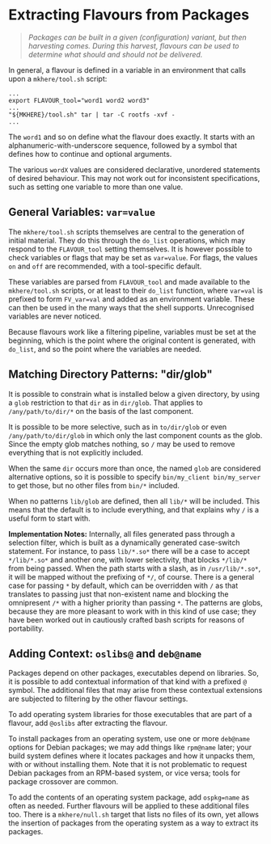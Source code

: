 # Extracting Flavours from Packages

> *Packages can be built in a given (configuration) variant, but
> then harvesting comes.  During this harvest, flavours can be
> used to determine what should and should not be delivered.*


In general, a flavour is defined in a variable in an environment
that calls upon a `mkhere/tool.sh` script:

```
...
export FLAVOUR_tool="word1 word2 word3"
...
"${MKHERE}/tool.sh" tar | tar -C rootfs -xvf -
...
```

The `word1` and so on define what the flavour does exactly.
It starts with an alphanumeric-with-underscore sequence, followed
by a symbol that defines how to continue and optional arguments.

The various `wordX` values are considered declarative, unordered
statements of desired behaviour.  This may not work out for
inconsistent specifications, such as setting one variable to more
than one value.

## General Variables: `var=value`

The `mkhere/tool.sh` scripts themselves are central to the generation of
initial material.  They do this through the `do_list` operations,
which may respond to the `FLAVOUR_tool` setting themselves.  It is
however possible to check variables or flags that may be set as
`var=value`.  For flags, the values `on` and `off` are recommended,
with a tool-specific default.

These variables are parsed from `FLAVOUR_tool` and made available
to the `mkhere/tool.sh` scripts, or at least to their `do_list` function,
where `var=val` is prefixed to form `FV_var=val` and added as an
environment variable.  These can then be used in the many ways that
the shell supports.  Unrecognised variables are never noticed.

Because flavours work like a filtering pipeline, variables must
be set at the beginning, which is the point where the original
content is generated, with `do_list`, and so the point where
the variables are needed.


## Matching Directory Patterns: "dir/glob"

It is possible to constrain what is installed below a given directory,
by using a `glob` restriction to that `dir` as in `dir/glob`.
That applies to `/any/path/to/dir/*` on the basis of the last
component.

It is possible to be more selective, such as in `to/dir/glob` or
even `/any/path/to/dir/glob` in which only the last component counts
as the glob.  Since the empty glob matches nothing, so `/` may
be used to remove everything that is not explicitly included.

When the same `dir` occurs more than once, the named `glob` are
considered alternative options, so it is possible to specify
`bin/my_client bin/my_server` to get those, but no other files from
`bin/*` included.

When no patterns `lib/glob` are defined, then all `lib/*` will
be included.  This means that the default is to include everything,
and that explains why `/` is a useful form to start with.

**Implementation Notes:**
Internally, all files generated pass through a selection filter,
which is built as a dynamically generated case-switch statement.
For instance, to pass `lib/*.so*` there will be a case to accept
`*/lib/*.so*` and another one, with lower selectivity, that
blocks `*/lib/*` from being passed.  When the path starts with
a slash, as in `/usr/lib/*.so*`, it will be mapped without the
prefixing of `*/`, of course.  There is a general case for
passing `*` by default, which can be overridden with `/` as that
translates to passing just that non-existent name and blocking
the omnipresent `/*` with a higher priority than passing `*`.
The patterns are globs, because they are more pleasant to work
with in this kind of use case; they have been worked out in
cautiously crafted bash scripts for reasons of portability.


## Adding Context: `oslibs@` and `deb@name`

Packages depend on other packages, executables depend on libraries.
So, it is possible to add contextual information of that kind with
a prefixed `@` symbol.  The additional files that may arise from
these contextual extensions are subjected to filtering by the
other flavour settings.

To add operating system libraries for those executables that are
part of a flavour, add `@oslibs` after extracting the flavour.

To install packages from an operating system, use one or more
`deb@name` options for Debian packages; we may add things like
`rpm@name` later; your build system defines where it locates
packages and how it unpacks them, with or without installing them.
Note that it is not problematic to request Debian packages from an
RPM-based system, or vice versa; tools for package crossover are
common.

To add the contents of an operating system package, add
`ospkg=name` as often as needed.  Further flavours will be applied
to these additional files too.  There is a `mkhere/null.sh` target that
lists no files of its own, yet allows the insertion of packages
from the operating system as a way to extract its packages.

